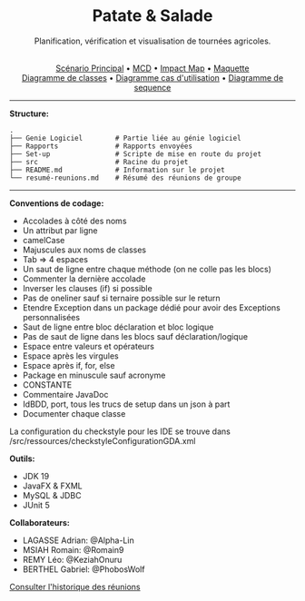 <div align='center'>
  <h1>Patate & Salade</h1>
  <p>Planification, vérification et visualisation de tournées agricoles.</p>
</div>
<br>

<div align='center'>
  <a href="https://github.com/phoboswolf/Gestionnaire-Distribution-Agricoles/blob/main/Scnenario.md">Scénario Principal</a>
  • <a href="https://github.com/phoboswolf/Gestionnaire-Distribution-Agricoles/tree/main/MCD">MCD</a>
  • <a href="https://github.com/phoboswolf/Gestionnaire-Distribution-Agricoles/blob/main/impact_maping.png">Impact Map</a>
  • <a href="https://github.com/phoboswolf/Gestionnaire-Distribution-Agricoles/tree/Romain9/Maquette">Maquette</a><br>
  <a href="https://github.com/phoboswolf/Gestionnaire-Distribution-Agricoles/tree/main/Diagramme%20de%20classes">Diagramme de classes</a>
  • <a href="https://github.com/phoboswolf/Gestionnaire-Distribution-Agricoles/tree/main/Diagramme%20cas%20d'utilisation">Diagramme cas d'utilisation</a>
  • <a href="https://github.com/phoboswolf/Gestionnaire-Distribution-Agricoles/tree/main/Diagramme%20de%20sequence">Diagramme de sequence</a>
</div>

---
**Structure:**

    .
    ├── Genie Logiciel        # Partie liée au génie logiciel      
    ├── Rapports              # Rapports envoyées
    ├── Set-up                # Scripte de mise en route du projet    
    ├── src                   # Racine du projet               
    ├── README.md             # Information sur le projet
    └── resumé-reunions.md    # Résumé des réunions de groupe
    

---

**Conventions de codage:**
- Accolades à côté des noms
- Un attribut par ligne
- camelCase
- Majuscules aux noms de classes
- Tab => 4 espaces
- Un saut de ligne entre chaque méthode (on ne colle pas les blocs)
- Commenter la dernière accolade
- Inverser les clauses (if) si possible
- Pas de oneliner sauf si ternaire possible sur le return
- Etendre Exception dans un package dédié pour avoir des Exceptions personnalisées
- Saut de ligne entre bloc déclaration et bloc logique
- Pas de saut de ligne dans les blocs sauf déclaration/logique
- Espace entre valeurs et opérateurs
- Espace après les virgules
- Espace après if, for, else
- Package en minuscule sauf acronyme
- CONSTANTE
- Commentaire JavaDoc
- IdBDD, port, tous les trucs de setup dans un json à part
- Documenter chaque classe

La configuration du checkstyle pour les IDE se trouve dans /src/ressources/checkstyleConfigurationGDA.xml


**Outils:**
- JDK 19
- JavaFX & FXML
- MySQL & JDBC
- JUnit 5

**Collaborateurs:**
+ LAGASSE Adrian: @Alpha-Lin
+ MSIAH Romain: @Romain9
+ REMY Léo: @KeziahOnuru
+ BERTHEL Gabriel: @PhobosWolf

[Consulter l'historique des réunions](https://github.com/phoboswolf/Gestionnaire-Distribution-Agricoles/blob/main/resum%C3%A9-reunions.md)
